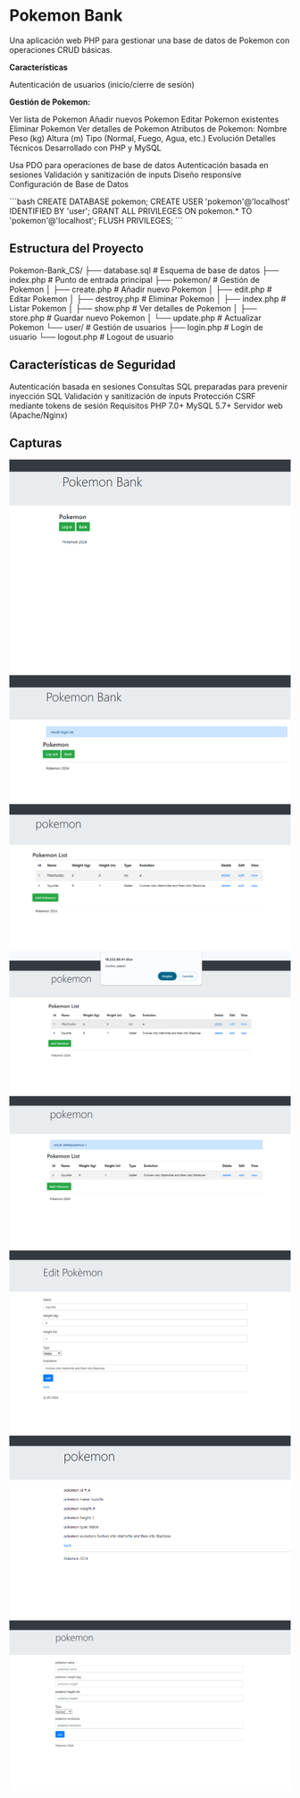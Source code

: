 # Pokemon Bank

Una aplicación web PHP para gestionar una base de datos de Pokemon con operaciones CRUD básicas.

**Características**

Autenticación de usuarios (inicio/cierre de sesión)

**Gestión de Pokemon:**

Ver lista de Pokemon
Añadir nuevos Pokemon
Editar Pokemon existentes
Eliminar Pokemon
Ver detalles de Pokemon
Atributos de Pokemon:
Nombre
Peso (kg)
Altura (m)
Tipo (Normal, Fuego, Agua, etc.)
Evolución
Detalles Técnicos
Desarrollado con PHP y MySQL

Usa PDO para operaciones de base de datos
Autenticación basada en sesiones
Validación y sanitización de inputs
Diseño responsive
Configuración de Base de Datos

´´´bash
CREATE DATABASE pokemon;
CREATE USER 'pokemon'@'localhost' IDENTIFIED BY 'user';
GRANT ALL PRIVILEGES ON pokemon.* TO 'pokemon'@'localhost';
FLUSH PRIVILEGES;
´´´

## Estructura del Proyecto

Pokemon-Bank_CS/
├── database.sql          # Esquema de base de datos
├── index.php            # Punto de entrada principal
├── pokemon/             # Gestión de Pokemon
│   ├── create.php      # Añadir nuevo Pokemon
│   ├── edit.php        # Editar Pokemon
│   ├── destroy.php     # Eliminar Pokemon 
│   ├── index.php       # Listar Pokemon
│   ├── show.php        # Ver detalles de Pokemon
│   ├── store.php       # Guardar nuevo Pokemon
│   └── update.php      # Actualizar Pokemon
└── user/               # Gestión de usuarios
    ├── login.php       # Login de usuario 
    └── logout.php      # Logout de usuario

## Características de Seguridad

Autenticación basada en sesiones
Consultas SQL preparadas para prevenir inyección SQL
Validación y sanitización de inputs
Protección CSRF mediante tokens de sesión
Requisitos
PHP 7.0+
MySQL 5.7+
Servidor web (Apache/Nginx)

## Capturas
<img src="capturas/1.png" alt="n">
<img src="capturas/2.png" alt="n">
<img src="capturas/3.png" alt="n">
<img src="capturas/4.png" alt="n">
<img src="capturas/5.png" alt="n">
<img src="capturas/6.png" alt="n">
<img src="capturas/7.png" alt="n">
<img src="capturas/8.png" alt="n">


